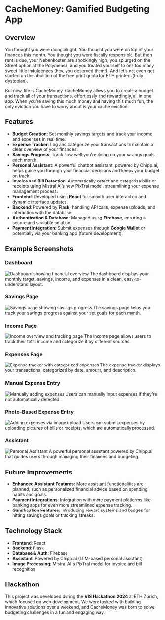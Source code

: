 
# CacheMoney: Gamified Budgeting App

## Overview

You thought you were doing alright. You thought you were on top of your finances this month. You thought you were fiscally responsible. But then rent is due, your Nebenkosten are shockingly high, you splurged on the Street option at the Polymensa, and you treated yourself to one too many sweet little indulgences (hey, you deserved them!). And let’s not even get started on the abolition of the free print quota for ETH printers (truly dystopian).

But now, life is CacheMoney. CacheMoney allows you to create a budget and track all of your transactions, effortlessly and rewardingly, all in one app. When you’re saving this much money and having this much fun, the only eviction you have to worry about is your cache eviction.

## Features
- **Budget Creation**: Set monthly savings targets and track your income and expenses in real time.
- **Expense Tracker**: Log and categorize your transactions to maintain a clear overview of your finances.
- **Savings Progress**: Track how well you're doing on your savings goals each month.
- **Personal Assistant**: A powerful chatbot assistant, powered by Chipp.ai, helps guide you through your financial decisions and keeps your budget on track.
- **Invoice and Bill Detection**: Automatically detect and categorize bills or receipts using Mistral AI’s new PixTral model, streamlining your expense management process.
- **Frontend**: Developed using **React** for smooth user interaction and dynamic interface updates.
- **Backend**: Powered by **Flask**, handling API calls, expense uploads, and interaction with the database.
- **Authentication & Database**: Managed using **Firebase**, ensuring a secure and scalable solution.
- **Payment Integration**: Submit expenses through **Google Wallet** or potentially via your banking app (future development).

## Example Screenshots

### Dashboard
![Dashboard showing financial overview](example-pictures/Dashboard.png "Dashboard View")
The dashboard displays your monthly target, savings, income, and expenses in a clean, easy-to-understand layout.

### Savings Page
![Savings page showing savings progress](example-pictures/Savings.png "Savings View")
The savings page helps you track your savings progress against your set goals for each month.

### Income Page
![Income overview and tracking page](example-pictures/Incomes.png "Income View")
The income page allows users to track their total income and categorize it by different sources.

### Expenses Page
![Expense tracker with categorized expenses](example-pictures/Expenses.png "Expense Tracker")
The expense tracker displays your transactions, categorized by date, amount, and description.

### Manual Expense Entry
![Manually adding expenses](example-pictures/Expenses-Manual.png "Manual Expense Entry")
Users can manually input expenses if they're not automatically detected.

### Photo-Based Expense Entry
![Adding expenses via image upload](example-pictures/Expenses-Photo.png "Photo Expense Entry")
Users can submit expenses by uploading pictures of bills or receipts, which are automatically processed.

### Assistant
![Personal Assistant](example-pictures/Assistant.png "Personal Assistant")
A powerful personal assistant powered by Chipp.ai that guides users through managing their finances and budgeting.

## Future Improvements
- **Enhanced Assistant Features**: More assistant functionalities are planned, such as personalized financial advice based on spending habits and goals.
- **Payment Integrations**: Integration with more payment platforms like banking apps for even more streamlined expense tracking.
- **Gamification Features**: Introducing reward systems and badges for hitting savings goals or tracking streaks.

## Technology Stack
- **Frontend**: React
- **Backend**: Flask
- **Database & Auth**: Firebase
- **Assistant**: Powered by Chipp.ai (LLM-based personal assistant)
- **Image Processing**: Mistral AI's PixTral model for invoice and bill recognition

## Hackathon
This project was developed during the **VIS Hackathon 2024** at ETH Zurich, which focused on web development. We were tasked with building innovative solutions over a weekend, and CacheMoney was born to solve budgeting challenges in a fun and engaging way.
